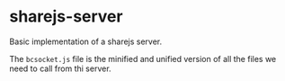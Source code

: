 sharejs-server
==============

Basic implementation of a sharejs server.

The `bcsocket.js` file is the minified and unified version of all the files we
need to call from thi server.
